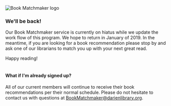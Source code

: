 <div class="row margin-bottom-20">
<div class="col-md-6 col-md-offset-3">
<img class="img-responsive" src="/uploads/logos/book_matchmaker_logo.jpg" alt="Book Matchmaker logo" />
</div>
</div>
<div class="row">

<div class="col-md-10 col-md-offset-1">

### We'll be back!
Our Book Matchmaker service is currently on hiatus while we update the work flow of this program. We hope to return in January of 2019. In the meantime, if you are looking for a book recommendation please stop by and ask one of our librarians to match you up with your next great read.

Happy reading!
<br />
<br />

#### What if I'm already signed up? 
All of our current members will continue to receive their book recommendations per their normal schedule. Please do not hesitate to contact us with questions at <a href="mailto:BookMatchmaker@darienlibrary.org">BookMatchmaker@darienlibrary.org</a>. 

</div>
</div>